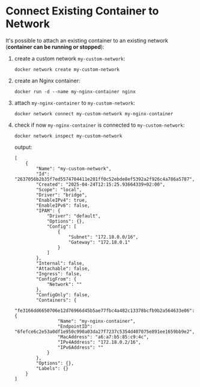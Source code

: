 # Connect Existing Container to Network

It's possible to attach an existing container to an existing network (**container can be running or stopped**):

1. create a custom network `my-custom-network`:

    ```commandline
    docker network create my-custom-network
    ```

2. create an Nginx container:

    ```commandline
    docker run -d --name my-nginx-container nginx
    ```

3. attach `my-nginx-container` to `my-custom-network`:

    ```commandline
    docker network connect my-custom-network my-nginx-container
    ```
4. check if now `my-nginx-container` is connected to `my-custom-network`:

    ```commandline
    docker network inspect my-custom-network
    ```
    
    output:
    
    ```commandline
    [
        {
            "Name": "my-custom-network",
            "Id": "2637056b2b35f7ed5574704411e201ff0c52ebde8ef5392a2f926c4a786a5787",
            "Created": "2025-04-24T12:15:25.93664339+02:00",
            "Scope": "local",
            "Driver": "bridge",
            "EnableIPv4": true,
            "EnableIPv6": false,
            "IPAM": {
                "Driver": "default",
                "Options": {},
                "Config": [
                    {
                        "Subnet": "172.18.0.0/16",
                        "Gateway": "172.18.0.1"
                    }
                ]
            },
            "Internal": false,
            "Attachable": false,
            "Ingress": false,
            "ConfigFrom": {
                "Network": ""
            },
            "ConfigOnly": false,
            "Containers": {
                "fe3166dd6650706e12d76966d45b5ae77fbc4a482c13378bcfb9b2a564633e06": {
                    "Name": "my-nginx-container",
                    "EndpointID": "6fefce6c2e53a0df1e950c990a03da27f7237c5354d407075e891ee1659bb9e2",
                    "MacAddress": "a6:a7:b5:85:c9:4c",
                    "IPv4Address": "172.18.0.2/16",
                    "IPv6Address": ""
                }
            },
            "Options": {},
            "Labels": {}
        }
    ]
    ```
